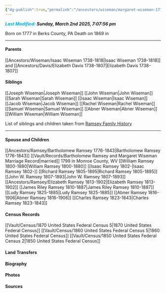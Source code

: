 ```yaml
---
{"dg-publish":true,"permalink":"/ancestors/wiseman/margaret-wiseman-1777-1869/","tags":["Margaret-Wiseman"]}
---
```


***<font color="#00b0f0">Last Modified:</font> Sunday, March 2nd 2025, 7:07:56 pm***

Born on  1777 in Berks County, PA
Death on 1869 in <!-- link to place -->

---
#### Parents

[[Ancestors/Wiseman/Isaac Wiseman 1738-1818\|Isaac Wiseman 1738-1818]] and [[Ancestors/Davis/Elizabeth Davis 1738-1807\|Elizabeth Davis 1738-1807]]
#### Siblings
[[Joseph Wiseman\|Joseph Wiseman]]
[[John Wiseman\|John Wiseman]]
[[Sarah Wiseman\|Sarah Wiseman]]
[[Isaac Wiseman\|Isaac Wiseman]]
[[Jacob Wiseman\|Jacob Wiseman]]
[[Rachel Wiseman\|Rachel Wiseman]]
[[Samuel Wiseman\|Samuel Wiseman]]
[[Abner Wiseman\|Abner Wiseman]]
[[William Wiseman\|William Wiseman]]

List of siblings and children taken from [Ramsey Family History](https://drive.google.com/file/d/0B0oZv34v0ajXejR4V3pqMlB6UEk/view?usp=drive_link&resourcekey=0-aRa0H6wsvVjU9uv38-PDLQ)

---
#### Spouse and Children
[[Ancestors/Ramsey/Bartholomew Ramsey 1776-1843\|Bartholomew Ramsey 1776-1843]]  [[Vault/Records/Bartholomew Ramsey and Margaret Wiseman Marriage Record\|married]] 1799 in Monroe County, WV 
[[William Ramsey 1800-1880\|William Ramsey 1800-1880]]
[[Isaac Ramsey 1802-\|Isaac Ramsey 1802-]]
[[Richard Ramsey 1805-1895\|Richard Ramsey 1805-1895]]
[[John W. Ramsey 1807-1893\|John W. Ramsey 1807-1893]]
[[Ancestors/Ramsey/Elizabeth Ramsey 1813-1902\|Elizabeth Ramsey 1813-1902]]
[[James Riley Ramsey 1810-1887\|James Riley Ramsey 1810-1887]]
[[Ludy Ramsey 1825-1885\|Ludy Ramsey 1825-1885]]
[[Abner Ramsey 1816-1906\|Abner Ramsey 1816-1906]]
[[Charles Ramsey 1823-1843\|Charles Ramsey 1823-1843]]
#### Census Records
[[Vault/Census/1870 United States Federal Census 5\|1870 United States Federal Census]]
[[Vault/Census/1860 United States Federal Census 5\|1860 United States Federal Census]]
[[Vault/Census/1850 United States Federal Census 2\|1850 United States Federal Census]]
#### Land Transfers

#### Biography

#### Photos

#### Sources


